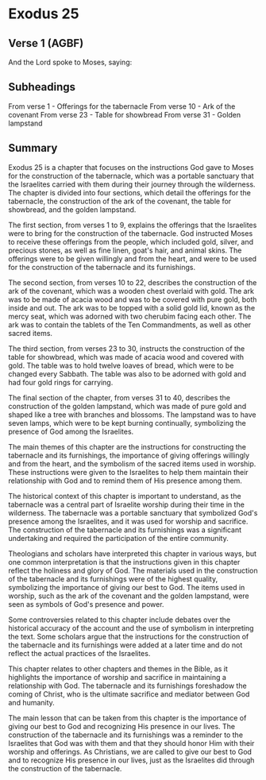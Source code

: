 # Exodus 25

## Verse 1 (AGBF)

And the Lord spoke to Moses, saying:

## Subheadings

From verse 1 - Offerings for the tabernacle
From verse 10 - Ark of the covenant
From verse 23 - Table for showbread
From verse 31 - Golden lampstand

## Summary

Exodus 25 is a chapter that focuses on the instructions God gave to Moses for the construction of the tabernacle, which was a portable sanctuary that the Israelites carried with them during their journey through the wilderness. The chapter is divided into four sections, which detail the offerings for the tabernacle, the construction of the ark of the covenant, the table for showbread, and the golden lampstand.

The first section, from verses 1 to 9, explains the offerings that the Israelites were to bring for the construction of the tabernacle. God instructed Moses to receive these offerings from the people, which included gold, silver, and precious stones, as well as fine linen, goat's hair, and animal skins. The offerings were to be given willingly and from the heart, and were to be used for the construction of the tabernacle and its furnishings.

The second section, from verses 10 to 22, describes the construction of the ark of the covenant, which was a wooden chest overlaid with gold. The ark was to be made of acacia wood and was to be covered with pure gold, both inside and out. The ark was to be topped with a solid gold lid, known as the mercy seat, which was adorned with two cherubim facing each other. The ark was to contain the tablets of the Ten Commandments, as well as other sacred items.

The third section, from verses 23 to 30, instructs the construction of the table for showbread, which was made of acacia wood and covered with gold. The table was to hold twelve loaves of bread, which were to be changed every Sabbath. The table was also to be adorned with gold and had four gold rings for carrying.

The final section of the chapter, from verses 31 to 40, describes the construction of the golden lampstand, which was made of pure gold and shaped like a tree with branches and blossoms. The lampstand was to have seven lamps, which were to be kept burning continually, symbolizing the presence of God among the Israelites.

The main themes of this chapter are the instructions for constructing the tabernacle and its furnishings, the importance of giving offerings willingly and from the heart, and the symbolism of the sacred items used in worship. These instructions were given to the Israelites to help them maintain their relationship with God and to remind them of His presence among them.

The historical context of this chapter is important to understand, as the tabernacle was a central part of Israelite worship during their time in the wilderness. The tabernacle was a portable sanctuary that symbolized God's presence among the Israelites, and it was used for worship and sacrifice. The construction of the tabernacle and its furnishings was a significant undertaking and required the participation of the entire community.

Theologians and scholars have interpreted this chapter in various ways, but one common interpretation is that the instructions given in this chapter reflect the holiness and glory of God. The materials used in the construction of the tabernacle and its furnishings were of the highest quality, symbolizing the importance of giving our best to God. The items used in worship, such as the ark of the covenant and the golden lampstand, were seen as symbols of God's presence and power.

Some controversies related to this chapter include debates over the historical accuracy of the account and the use of symbolism in interpreting the text. Some scholars argue that the instructions for the construction of the tabernacle and its furnishings were added at a later time and do not reflect the actual practices of the Israelites.

This chapter relates to other chapters and themes in the Bible, as it highlights the importance of worship and sacrifice in maintaining a relationship with God. The tabernacle and its furnishings foreshadow the coming of Christ, who is the ultimate sacrifice and mediator between God and humanity.

The main lesson that can be taken from this chapter is the importance of giving our best to God and recognizing His presence in our lives. The construction of the tabernacle and its furnishings was a reminder to the Israelites that God was with them and that they should honor Him with their worship and offerings. As Christians, we are called to give our best to God and to recognize His presence in our lives, just as the Israelites did through the construction of the tabernacle.